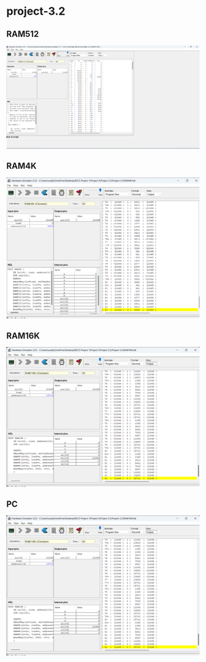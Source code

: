 # project-3.2

## RAM512
<img src="RAM512 ss.png"/>

## RAM4K
<img src="RAM4k SS.png"/>

## RAM16K
<img src="RAM16k SS.png"/>

## PC

<img src="RAM16k SS.png"/>